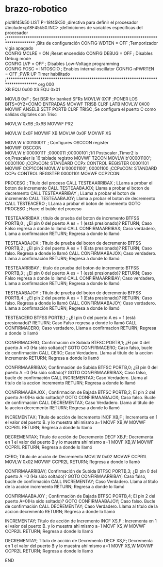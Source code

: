 # brazo-robotico
pic18f45k50
LIST P=18f45K50 		;directiva para definir el procesador
#include<p18F45k50.INC>		;definiciones de variables especificas del procesador
;*************************************************************************************
;Bits de configuración
CONFIG WDTEN = OFF 	;Temporizador vigia apagado    
CONFIG MCLRE = ON 	;Reset encendido
CONFIG DEBUG = OFF	; Disables Debug mode    
CONFIG LVP = OFF	; Disables Low-Voltage programming    
CONFIG FOSC = INTOSCIO	; Enables internal oscillator 
CONFIG nPWRTEN = OFF	;PWR UP Timer habilitado
;**************************************************************************************
org 000  
XB EQU 0x00
XS EQU 0x01

MOVLB 0xF ; Set BSR for banked SFRs
MOVLW 0X1F ;PONER LOS BITS<0Y2>COMO ENTRADAS
MOVWF TRISB 
CLRF LATB
MOVLW 0X00
MOVWF ANSELB
SETF PORTB
CLRF TRISC ;Se configura el puerto C como salidas digitales con Trisc	
   
MOVLW  0x9B   ;0x9B 
MOVWF PR2      
  
MOVLW 0x0F
MOVWF XB
MOVLW 0x0F
MOVWF XS 

MOVLW b'00100011' ; Configures OSCCON register    
MOVWF OSCCON  
MOVLW b'00000111' ;0000011 ;00000101 ;1:1 Postscaler ,Timer2 is on,Prescaler is 16 tablade registro
MOVWF T2CON
MOVLW b'00001100'; 00001100  ;CCPxCON: STANDARD CCPx CONTROL REGISTER 00001101
MOVWF CCP1CON 
MOVLW b'00001100'; 00001100  ;CCPxCON: STANDARD CCPx CONTROL REGISTER 00001101
MOVWF CCP2CON
 
PROCESO ; Título del proceso
CALL TESTEAARRIBAX ; LLama a probar el boton de incremento
CALL TESTEAABAJOX; Llama a probar el boton de decremento
CALL TESTEAARRIBAY ; LLama a probar el boton de incremento
CALL TESTEAABAJOY; Llama a probar el boton de decremento 
CALL TESTEACERO ; LLama a probar el boton de incremento
GOTO PROCESO ; Hace el buble del proceso

TESTEAARRIBAX ; titulo de prueba del boton de incremento
BTFSS PORTB,0 ; ¿El pin 0 del puerto A es = 1 (está presionado)?
RETURN; Caso Falso regresa a donde lo llamó
CALL CONFIRMAARRIBAX; Caso verdadero, Llama a confirmacion
RETURN; Regresa a donde lo llamó

TESTEAABAJOX ; Título de prueba del boton de decremento
BTFSS PORTB,2 ; ¿El pin 2 del puerto A es = 1 (Esta presionado)?
RETURN; Caso falso. Regresa a donde lo llamó
CALL CONFIRMAABAJOX; Caso verdadero. Llama a confirmación
RETURN; Regresa a donde lo llamó

TESTEAARRIBAY ; titulo de prueba del boton de incremento
BTFSS PORTB,3 ; ¿El pin 0 del puerto A es = 1 (está presionado)?
RETURN; Caso Falso regresa a donde lo llamó
CALL CONFIRMAARRIBAY; Caso verdadero, Llama a confirmacion
RETURN; Regresa a donde lo llamó

TESTEAABAJOY ; Título de prueba del boton de decremento
BTFSS PORTB,4 ; ¿El pin 2 del puerto A es = 1 (Esta presionado)?
RETURN; Caso falso. Regresa a donde lo llamó
CALL CONFIRMAABAJOY; Caso verdadero. Llama a confirmación
RETURN; Regresa a donde lo llamó
  
TESTEACERO
BTFSS PORTB,1 ; ¿El pin 0 del puerto A es = 1 (está presionado)?
RETURN; Caso Falso regresa a donde lo llamó
CALL CONFIRMACERO; Caso verdadero, Llama a confirmacion
RETURN; Regresa a donde lo llamó
 
CONFIRMACERO; Confirmación de Subida
BTFSC PORTB,1; ¿El pin 0 del puerto A =0 (Ha sido soltado)?
GOTO CONFIRMACERO; Caso falso, bucle de confirmación
CALL CERO; Caso Verdadero. Llama al titulo de la accion incremento
RETURN; Regresa a donde lo llamó
 
CONFIRMAARRIBAX; Confirmación de Subida
BTFSC PORTB,0; ¿El pin 0 del puerto A =0 (Ha sido soltado)?
GOTO CONFIRMAARRIBAX; Caso falso, bucle de confirmación
CALL INCREMENTAX; Caso Verdadero. Llama al titulo de la accion incremento
RETURN; Regresa a donde lo llamó

CONFIRMAABAJOX ; Confirmación de Bajada
BTFSC PORTB,2; El pin 2 del puerto A=0(Ha sido soltado)?
GOTO CONFIRMAABAJOX; Caso falso. Bucle de confirmación
CALL DECREMENTAX; Caso Verdadero. Llama al título de la accion decremento
RETURN; Regresa a donde lo llamó

INCREMENTAX; Titulo de acción de Incremento
INCF XB,F ; Incrementa en 1 el valor del puerto B. y lo muestra ahi mismo a=1
MOVF XB,W
MOVWF CCPR1L
RETURN; Regresa a donde lo llamó

DECREMENTAX; Título de acción de Decremento
DECF XB,F; Decrementa en 1 el valor del puerto B y lo muestra ahí mismo a=1
MOVF XB,W
MOVWF CCPR1L
RETURN; Regresa a donde lo llamó
 
CERO; Título de acción de Decremento
MOVLW 0x02
MOVWF CCPR1L
MOVLW 0x02
MOVWF CCPR2L 
RETURN; Regresa a donde lo llamó 
	
CONFIRMAARRIBAY; Confirmación de Subida
BTFSC PORTB,3; ¿El pin 0 del puerto A =0 (Ha sido soltado)?
GOTO CONFIRMAARRIBAY; Caso falso, bucle de confirmación
CALL INCREMENTAY; Caso Verdadero. Llama al titulo de la accion incremento
RETURN; Regresa a donde lo llamó

CONFIRMAABAJOY ; Confirmación de Bajada
BTFSC PORTB,4; El pin 2 del puerto A=0(Ha sido soltado)?
GOTO CONFIRMAABAJOY; Caso falso. Bucle de confirmación
CALL DECREMENTAY; Caso Verdadero. Llama al título de la accion decremento
RETURN; Regresa a donde lo llamó

INCREMENTAY; Titulo de acción de Incremento
INCF XS,F ; Incrementa en 1 el valor del puerto B. y lo muestra ahi mismo a=1
MOVF XS,W
MOVWF CCPR2L
RETURN; Regresa a donde lo llamó

DECREMENTAY; Título de acción de Decremento
DECF XS,F; Decrementa en 1 el valor del puerto B y lo muestra ahí mismo a=1
MOVF XS,W
MOVWF CCPR2L
RETURN; Regresa a donde lo llamó
 
END
